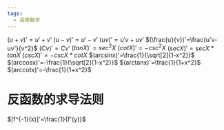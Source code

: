 ```yaml
---
tags:
  - 高等数学
---
```


$(u+v)'=u'+v'$
$(u-v)'=u'-v'$
$(uv)'=u'v+uv'$
$(\frac{u}{v})'=\frac{u'v-uv'}{v^2}$
$(Cv)'=Cv'$
$(tanX)'=sec^2X$
$(cotX)'=-csc^2X$
$(secX)'=secX*tanX$
$(cscX)'=-cscX*cotX$
$(arcsinx)'=\frac{1}{\sqrt[2]{1-x^2}}$
$(arccosx)'=-\frac{1}{\sqrt[2]{1-x^2}}$
$(arctanx)'=\frac{1}{1+x^2}$
$(arccotx)'=-\frac{1}{1+x^2}$


# 反函数的求导法则

$[f^{-1}(x)]'=\frac{1}{f'(y)}$








